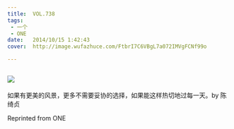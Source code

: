 ```yaml
---
title:	VOL.738
tags:
 - 一个
 - ONE
date:	2014/10/15 1:42:43
cover:	http://image.wufazhuce.com/FtbrI7C6VBgL7a072IMVgFCNf99o

---
```

![](http://image.wufazhuce.com/FtbrI7C6VBgL7a072IMVgFCNf99o)
---

如果有更美的风景，更多不需要妥协的选择，如果能这样热切地过每一天。by 陈绮贞
 
Reprinted from ONE
